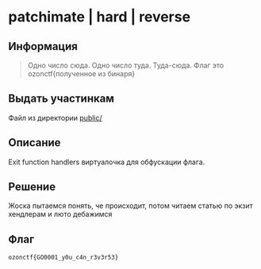 # patchimate | hard | reverse

## Информация

> Одно число сюда.
>Одно число туда.
> Туда-сюда.
> Флаг это ozonctf{полученное из бинаря}

## Выдать участинкам
Файл из директории [public/](public/)

## Описание
Exit function handlers виртуалочка для обфускации флага.

## Решение
Жоска пытаемся понять, че происходит, потом читаем статью по экзит хендлерам и люто дебажимся

## Флаг

`ozonctf{GO0001_y0u_c4n_r3v3r53}`


